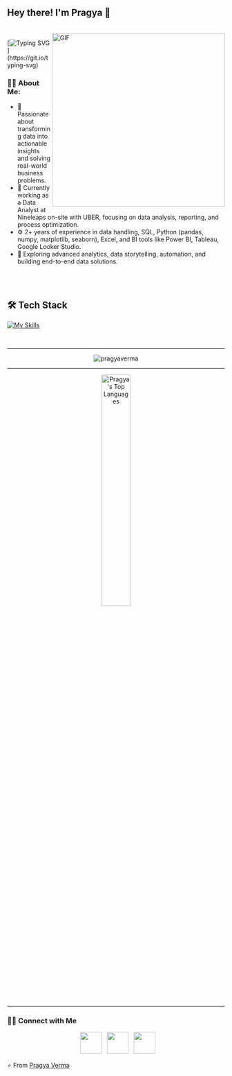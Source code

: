## Hey there! I'm Pragya 👋 
<br>
<img align="right" alt="GIF" src="https://github.com/vpragya94/vpragya94/blob/main/web-designer-with-idea.gif" width="400"/>

[![Typing SVG](https://readme-typing-svg.herokuapp.com?font=Architects+Daughter&color=7A87F7&size=30&lines=Hey!+It's+Pragya!;I'm+Data+Analyst...;Data+Engineer.)](https://git.io/typing-svg)

<h3> 👩‍💻 About Me: </h3>

- 🚀 Passionate about transforming data into actionable insights and solving real-world business problems.
- 💼 Currently working as a Data Analyst at Nineleaps on-site with UBER, focusing on data analysis, reporting, and process optimization.
- ⚙️ 2+ years of experience in data handling, SQL, Python (pandas, numpy, matplotlib, seaborn), Excel, and BI tools like Power BI, Tableau, Google Looker Studio.
- 🌱 Exploring advanced analytics, data storytelling, automation, and building end-to-end data solutions.



<br>
<br>
<h2>🛠 Tech Stack</h2>

[![My Skills](https://skills.thijs.gg/icons?i=mysql,py,linux,html,css,bootstrap,js,react,php,nodejs,mongodb,git,c,cpp,vscode)](https://skills.thijs.gg)


<br>
<hr>
<p align="center"><img src="https://github-readme-stats.vercel.app/api?username=vpragya94&theme=gruvbox" alt="pragyaverma"  /></p>
<hr>

<p align="center"><img src="https://github-readme-stats.vercel.app/api/top-langs/?username=vpragya94&show_icons=true&hide_border=true&theme=radical" width="37%" alt="Pragya's Top Languages"  /></p>
<hr>

<h3> 🤝🏻 Connect with Me </h3>

<p align="center">
&nbsp; <a href="https://twitter.com/PragyaV17291265" target="_blank" rel="noopener noreferrer"><img src="https://img.icons8.com/plasticine/100/000000/twitter.png" width="50" /></a>
&nbsp; <a href="https://www.linkedin.com/in/pragyaverma5/" target="_blank" rel="noopener noreferrer"><img src="https://img.icons8.com/plasticine/100/000000/linkedin.png" width="50" /></a>
&nbsp; <a href="mailto:vpragya94@gmail.com" target="_blank" rel="noopener noreferrer"><img src="https://img.icons8.com/plasticine/100/000000/gmail.png"  width="50" /></a>
</p>

⭐️ From [Pragya Verma](https://github.com/vpragya94)
